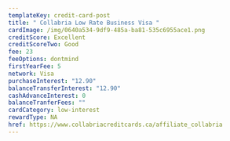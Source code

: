 ```yaml
---
templateKey: credit-card-post
title: " Collabria Low Rate Business Visa "
cardImage: /img/0640a534-9df9-485a-ba81-535c6955ace1.png
creditScore: Excellent
creditScoreTwo: Good
fee: 23
feeOptions: dontmind
firstYearFee: 5
network: Visa
purchaseInterest: "12.90"
balanceTransferInterest: "12.90"
cashAdvanceInterest: 0
balanceTranferFees: ""
cardCategory: low-interest
rewardType: NA
href: https://www.collabriacreditcards.ca/affiliate_collabria
---
```


